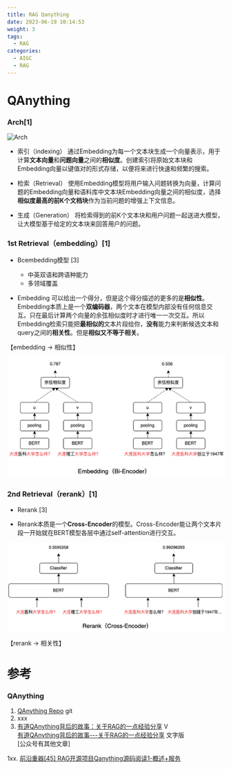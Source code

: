 ```yaml
---
title: RAG Qanything
date: 2023-06-19 10:14:53
weight: 3
tags:
  - RAG
categories: 
  - AIGC
  - RAG  
---
```


<p></p>
<!-- more -->


# QAnything 
### Arch[1]
![Arch](https://github.com/netease-youdao/QAnything/raw/master/docs/images/qanything_arch.png)

+ 索引（indexing）
通过Embedding为每一个文本块生成一个向量表示，用于计算**文本向量**和**问题向量**之间的**相似度**。创建索引将原始文本块和Embedding向量以键值对的形式存储，以便将来进行快速和频繁的搜索。

+ 检索（Retrieval）
使用Embedding模型将用户输入问题转换为向量，计算问题的Embedding向量和语料库中文本块Embedding向量之间的相似度，选择**相似度最高的前K个文档块**作为当前问题的增强上下文信息。

+ 生成（Generation）
将检索得到的前K个文本块和用户问题一起送进大模型，让大模型基于给定的文本块来回答用户的问题。

### 1st Retrieval（embedding）[1]
+ Bcembedding模型 [3]
  - 中英双语和跨语种能力
  - 多领域覆盖

+ Embedding 可以给出一个得分，但是这个得分描述的更多的是**相似性**。Embedding本质上是一个**双编码器**，两个文本在模型内部没有任何信息交互。只在最后计算两个向量的余弦相似度时才进行唯一一次交互。所以Embedding检索只能把**最相似的**文本片段给你，**没有**能力来判断候选文本和query之间的**相关性**。但是**相似又不等于相关**。

【embedding -> 相似性】

![embedding](./images/embedding.png)

### 2nd Retrieval（rerank）[1]
+ Rerank [3]

+ Rerank本质是一个**Cross-Encoder**的模型。Cross-Encoder能让两个文本片段一开始就在BERT模型各层中通过self-attention进行交互。

![reranker](./images/reranker.png)

【rerank -> 相关性】

# 参考
### QAnything
1. [QAnything Repo](https://github.com/netease-youdao/QAnything) git  
2. xxx  
3. [有道QAnything背后的故事：关于RAG的一点经验分享](https://www.bilibili.com/video/BV1HF4m1w7rY/) V  
 [有道QAnything背后的故事---关于RAG的一点经验分享](https://mp.weixin.qq.com/s/FUex1Q984-IhQ-FoLZTf5Q)   文字版  
   [公众号有其他文章]  
   

1xx. [前沿重器[45] RAG开源项目Qanything源码阅读1-概述+服务](https://mp.weixin.qq.com/s?__biz=MzIzMzYwNzY2NQ==&mid=2247489671&idx=1&sn=564a232c3c7919c70a7a1cf5efa77628)